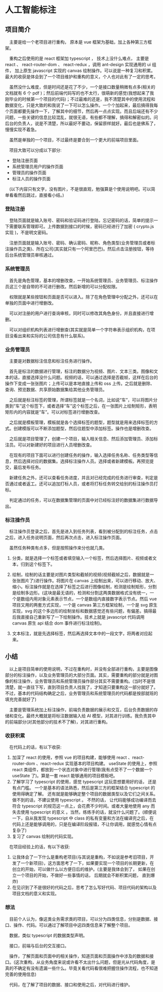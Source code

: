 # 人工智能标注

## 项目简介

&emsp;主要是给一个老项目进行重构， 原本是 vue 框架为基础，加上各种第三方框架。

&emsp;重构之后使用的是 react 框架加 typescript ， 技术上没什么难点， 主要是 react 、 react-router-dom 、 react-redux ，调用 ant-design 实现通用的 ui 组件， 加上原生 javascript 实现的 canvas 绘制操作。可以说是一种复习和积累。 最大的收获是体会到了一个项目维护和重构的意义，个人也对此有了一定的思考。

&emsp;虽然没什么难度，但是时间还是花了不少，一个是接口数量稍微有点多(相关的文档就有 6 个 pdf )；然后前端代码写的也不太行，很萌新的感觉(我想起来了我刚毕业的时候第一个项目的代码)；不过最难的还是，我不清楚其中的使用流程和数据变化，只是大致的和我说了一下可以怎么操作。一个个加起来，最后搞得我每个页面都要先操作一下，了解其中的细节，然后再一点点实现。而且后端还有不少问题，一些关键的信息比较混乱，就很无语，有些都不理解，搞得和解密似的。问后台的负责人，说是不清楚，所以最好不要动，保留原样就好。最后也是佛系了，慢慢实现不着急。

&emsp;虽然是单独的一个项目，不过最终是要合到一个更大的前端项目里面。

&emsp;项目大致可以分成以下部分:

* 登陆注册页面
* 系统管理员用户的操作页面
* 管理员的操作页面
* 标注人员的操作页面

&emsp;(以下内容只有文字，没有图片，不是很直观，勉强算是个使用说明吧。可以简单看看然后跳过，直接看小结。)

### 登陆注册

&emsp;登陆页面就是输入账号、密码和验证码进行登陆，忘记密码的话，简单的提示一下需要联系管理即可。上传数据到接口的时候，密码已经进行了加密 ( crypto.js 实现 )，不是明文密码。

&emsp;注册页面就是输入账号、密码、确认密码、昵称、角色类型(业务管理员或者标注操作员之类)、所在公司(其实就只有一个阿里巴巴)。然后点击注册按钮，等待后台系统管理员审核通过。

### 系统管理员

&emsp;首先是角色管理，基本的增删改查，一开始系统管理员、业务管理员、标注操作员这三个是自带的不可进行删改。然后新增的可以分配权限。

&emsp;权限就是某些按钮和页面是否可以进入。除了在角色管理中分配之外，还可以在单独的页面中进行增删改。

&emsp;可以对注册的用户进行查询审核，同时可以修改其角色身份，并且直接进行增删。

&emsp;可以对组织机构列表进行增删查(其实就是简单一个字符串表示组织机构，在项目没看出来和实际的公司信息有什么联系)。

### 业务管理员

&emsp;主要是对数据标注信息和标注任务进行操作。

&emsp;首先是标注的数据进行管理，标注的数据分为视频、图片、文本三类。图像和文本的话，直接选择没什么问题。视频的话，可以通过选择是否截帧，这样在后台的操作下变成一张张图片；上传可以是本地直接上传和 oss 上传。之后就是删除、查询、预览数据、共享原始数据集给其他业务管理员。

&emsp;之后就是标注标签的管理，所谓标签就是一个名词，比如说“车”，可以将图片分类到“车”这个标签下，或者选择“车”这个标签之后，在一张图片上绘制矩形，表明矩形内的内容就是“车”。可以对标签进行增删改查。

&emsp;之后就是模板管理，模板就是各个选择标签的题型，题型就是用来选择标签的方式。创建模版可以不断添加题型，然后往题型中添加标签。操作也是增删改查。

&emsp;之后就是项目管理了，创建一个项目，输入相关信息、然后添加管理员、添加标注员。可以对新建好的项目进行人员增删改查。

&emsp;在现有的项目下面可以进行创建任务的操作，输入选择任务名称、任务类型等信息，然后选择对应的数据集。选择标注操作人员。选择或者新建模板。再预览提交，最后发布任务。

&emsp;新建任务之外，还可以查看任务进度，并且对已经完成的任务进行审查，判定是否通过或者返工。还可以追加打标人员，或者将打标任务转交给别的标注操作员打标。

&emsp;判定通过的任务，可以在数据集管理的页面中对已经标注好的数据集进行数据导出。

### 标注操作员

&emsp;标注操作员登录之后，首先是进入到任务列表，看到被分配到的标注任务，点击之后，进入任务说明页面，然后再次点击，进入标注操作页面。

&emsp;虽然任务种类有点多，但是按照操作来分也就几类。

1. 分类，就是选择一个标签或者填空输入一个标签，然后选择图片、视频或者文本，归到这个标签下。

2. 绘制，绘制的话主要是对图片类型和截帧的视频(视频截帧之后，数据就是一张张图片了)进行操作。将图片在 canvas 上绘制出来，可以进行移动、放大、缩小。标注操作就是在选择了标签之后进行图像绘制，检测是绘制矩形，分割是绘制多边形。(这块是最无语的，检测和分割这两类数据格式没有统一，一个是数组内用对象元素表示节点，一个是数组内直接数字表示节点。然后 vue 项目又用的两套方式实现，一个是 canvas 第三方框架绘制，一个是 svg 原生实现，svg 的这个多边形的绘制坐标和数据感觉还有些问题，有偏差。搞得最后我直接自己重新写了一下绘制操作。技术上就是 javascript 代码调用 canvas 原生 api 结合 dom 事件进行标注绘制)。

3. 文本标注，就是先选择标签，然后再选择文本中的一段文字，将两者对应起来。

## 小结

&emsp;以上是项目简单的使用说明，不过在重构时，并没有全部进行重构，主要是图像部分的标注操作，以及业务管理员的大部分页面。其实，需要重构的部分就是对图像的标注操作，业务管理员和系统管理员操作部分其实不需要重构。(当时不是很清楚，就一直往下写，直到项目负责人找我了，才知道只要重构这一部分就好了。不过，基本的代码结构确定之后，业务管理员和系统管理员的代码都是按部就班的填充完善就好了)

&emsp;主要是管理系统加上标注操作，前端负责数据的展示和交互，后台负责数据的存储和变化。最终大概就是将标注数据输入给 AI 模型，对其进行训练。我负责其中的前端部分(对其他部分的技术不了解)，对其进行重构。

### 收获积累

&emsp;在代码上的话，有以下收获: 

1. 加深了 react 的使用，参照 vue 的项目构建，能够使用 react 、react-router-dom 、react-redux 实现基本的项目构建。 useState 的使用上，参照 react 类组件，都放到一个状态对象中进行管理(我有点受不了一个数据一个 useState 了)。算是一套 react 能够通用的项目模板吧。
2. 了解学习了 typescript 的使用，感觉 typescript 这玩意想要用好的话， 还是有点门槛。 一个是基本的语法熟悉，然后是第三方的框架结合 typescript 的使用得确定了解。 还有就是能够确定整个项目的数据类型以及它们之间关系。 做不到的话，不建议使用 typescript 。 不然的话， 让代码能够成功编译而去符合 typescript 的规范这一点上，会花费不少时间。或者大量地使用 any 而失去使用 typescript 的意义 。当然，练练手的话，就没什么问题了。(顺便说一下，自从我发现 typescript 中 class 的私有变量和方法在编译完之后，在代码上还是能够调用的，只是在编译阶段报错，不让你调用，就感觉心情有点复杂了)
3. 复习了 canvas 绘制的代码实现。

&emsp;在项目经验上的话，有以下收获: 

1. 让我体会了一下什么是重构老项目(与其说是重构，不如说是参考旧项目，开发了一个新项目)，这方面思考了一下，如果要实现一个项目的长期更新，在创立的开始，可以做什么以方便日后的维护。(主要是我体会到了， 如果在创立一个项目的开始，不做好一些事情的话， 后期就会不断积累问题， 直到爆炸)
2. 在见识到了不是很好的代码之后，思考了怎么写好代码、项目代码的架构以及项目文档的意义和实现。

### 想法

&emsp;目前个人认为，像这类业务需求类的项目，可以分为四类信息，分别是数据、接口、操作、代码。可以通过了解项目中这四类信息来了解整个项目。

&emsp;数据，类似 typescript 的数据类型声明。

&emsp;接口，前端与后台的交互接口。

&emsp;操作，了解页面和页面中的相关操作，知道页面和页面操作中涉及的数据和接口。(这次重构，从业务角度来说或许看不太出什么问题，但是光从代码角度，是真的不确定有没有遗漏一些什么。毕竟关看代码看很难把握住操作流程，也不知道完善的使用信息)

&emsp;代码，在了解了项目的数据、接口和使用之后，对代码进行维护。

